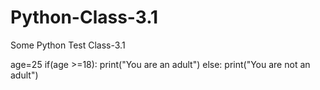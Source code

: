 # Python-Class-3.1
Some Python Test Class-3.1


age=25
if(age >=18):
  print("You are an adult")
else:
  print("You are not an adult")

